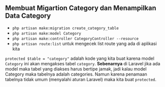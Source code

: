 ## Membuat Migartion Category dan Menampilkan Data Category

- `php artisan make:migration create_category_table`
- `php artisan make:model Category`
- `php artisan make:controller CategoryController --resource`
- `php artisan route:list` untuk mengecek list route yang ada di aplikasi kita

`protected $table = "category"` adalah kode yang kita buat karena model `Category` ini akan mengakses tabel `category`. <b>Sebenarnya</b> di Laravel jika ada model maka tabel yang diakses harus bertipe jamak, jadi kalau model Category maka tabelnya adalah categories. Namun karena penamaan tabelnya tidak umum (menyalahi aturan Laravel) maka kita buat `protected`.
